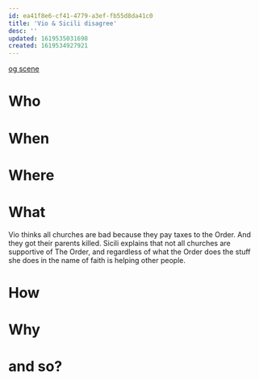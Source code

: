 ```yaml
---
id: ea41f8e6-cf41-4779-a3ef-fb55d8da41c0
title: 'Vio & Sicili disagree'
desc: ''
updated: 1619535031698
created: 1619534927921
---
```

[og scene](https://github.com/9ae/ace/blob/master/chapters/05.md#sicili-fights-with-vio-for-supporting-the-church)

# Who

# When

# Where

# What

Vio thinks all churches are bad because they pay taxes to the Order. And they got their parents killed.
Sicili explains that not all churches are supportive of The Order, and regardless of what the Order does the stuff she does in the name of faith is helping other people.

# How

# Why

# and so?
